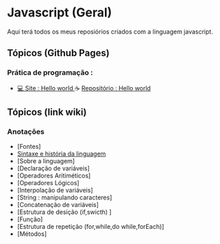 # Javascript (Geral)

<p> Aqui terá todos os meus reposiórios criados com a linguagem javascript. </p>
 

<!---
<strong> Os significados dos logotipos :</strong>
|Descrição | Logotipo   |
|:--: |:--:|
| Projeto em desenvolvimento    |  🛑  |
| Meus projetos Favoritos | :heart: |
| Código Fonte - local do repositório | ☕|  -->

## Tópicos (Github Pages) 
### Prática de programação  : 
* [ 💻 Site : Hello world ](https://leandropereira2603.github.io/Hello-World-Javascript/)  ☕ [Repositório : Hello world ](https://github.com/LeandroPereira2603/Hello-World-Javascript)


## Tópicos (link wiki)  
### Anotaçôes

* [Fontes]
* [Sintaxe e história da linguagem ](https://github.com/LeandroPereira2603/Javascript/wiki/Hist%C3%B3ria-e-sintaxe-da-linguagem)
* [Sobre a linguagem]
* [Declaração de variáveis]
* [Operadores Aritiméticos]
* [Operadores Lógicos]
* [Interpolação de variáveis]
* [String : manipulando caracteres]
* [Concatenação de variáveis]
* [Estrutura de desição (if,swicth) ]
* [Função]
* [Estrutura de repetição (for,while,do while,forEach)]
* [Métodos]

<!-- colocar imagem e link 
 [![Binder](https://mybinder.org/badge_logo.svg)](https://mybinder.org/v2/gh/storopoli/ciencia-de-dados/main?filepath=notebooks%2FAula_Especial_Python.ipynb)
-->
